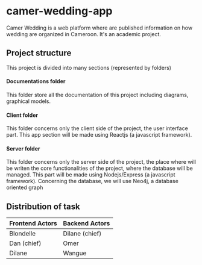 # camer-wedding-app
Camer Wedding is a web platform where are published information on how wedding are organized in Cameroon. It's an academic project.

## Project structure

This project is divided into many sections (represented by folders)

#### Documentations folder

This folder store all the documentation of this project including diagrams, graphical models.

#### Client folder

This folder concerns only the client side of the project, the user interface part.
This app section will be made using Reactjs (a javascript framework).

#### Server folder

This folder concerns only the server side of the project, the place where will be writen the core functionalities of the project, where the database will be managed.
This part will be made using Nodejs/Express (a javascript framework). Concerning the database, we will use Neo4j, a database oriented graph

## Distribution of task

| Frontend Actors                   | Backend Actors                        |
| ---                               | ---                                   |
| Blondelle                         | Dilane (chief)                        |
| Dan (chief)                       | Omer                                  |
| Dilane                            | Wangue                                |